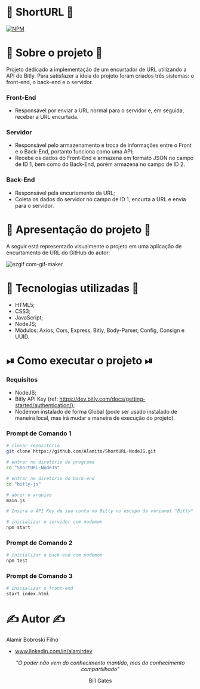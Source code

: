 # 🔗 ShortURL 🔗
[![NPM](https://img.shields.io/github/license/Alamito/ShortURL-NodeJS)](https://github.com/Alamito/ShortURL-NodeJS/blob/main/LICENCE)

# 📜 Sobre o projeto 📜

Projeto dedicado a implementação de um encurtador de URL utilizando a API do Bitly. Para satisfazer a ideia do projeto foram criados três sistemas: o front-end, o back-end e o servidor.

### Front-End
- Responsável por enviar a URL normal para o servidor e, em seguida, receber a URL encurtada.

### Servidor
- Responsável pelo armazenamento e troca de informações entre o Front e o Back-End, portanto funciona como uma API;
- Recebe os dados do Front-End e armazena em formato JSON no campo de ID 1, bem como do Back-End, porém armazena no campo de ID 2.

### Back-End
- Responsável pela encurtamento da URL;
- Coleta os dados do servidor no campo de ID 1, encurta a URL e envia para o servidor.

# 🎥 Apresentação do projeto 🎥

A seguir está representado visualmente o projeto em uma aplicação de encurtamento de URL do GitHub do autor:

![ezgif com-gif-maker](https://user-images.githubusercontent.com/102616676/203620053-9855e8d9-5401-4ee4-bc5c-a2b3dbc8926b.gif)

# 🧬 Tecnologias utilizadas 🧬

- HTML5;
- CSS3;
- JavaScript;
- NodeJS;
- Módulos: Axios, Cors, Express, Bitly, Body-Parser, Config, Consign e UUID.

# ⏯ Como executar o projeto ⏯

### Requisitos

- NodeJS;
- Bitly API Key (ref: https://dev.bitly.com/docs/getting-started/authentication/);
- Nodemon instalado de forma Global (pode ser usado instalado de maneira local, mas irá mudar a maneira de execução do projeto).

### Prompt de Comando 1
```bash
# clonar repositório
git clone https://github.com/Alamito/ShortURL-NodeJS.git

# entrar no diretório do programa
cd "ShortURL-NodeJS"

# entrar no diretório do back-end
cd "bitly-js"

# abrir o arquivo
main.js

# Insira a API Key de sua conta no Bitly no escopo da váriavel "Bitly" e salve o arquivo #

# inicializar o servidor com nodemon
npm start
```

### Prompt de Comando 2
```bash
# inicializar o back-end com nodemon
npm test
```

### Prompt de Comando 3
```bash
# inicializar o front-end
start index.html
```

# ✍️ Autor ✍️
Alamir Bobroski Filho 
- www.linkedin.com/in/alamirdev

<p align = "center"><em>"O poder não vem do conhecimento mantido, mas do conhecimento compartilhado"</em></p> <p align = "center">Bill Gates</p>
